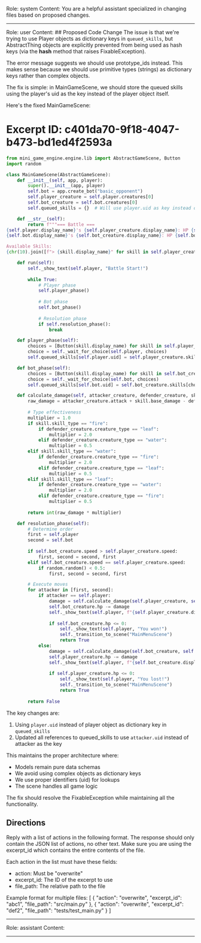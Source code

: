 Role: system
Content: You are a helpful assistant specialized in changing files based on proposed changes.
__________________
Role: user
Content: ## Proposed Code Change
The issue is that we're trying to use Player objects as dictionary keys in `queued_skills`, but AbstractThing objects are explicitly prevented from being used as hash keys (via the __hash__ method that raises FixableException).

The error message suggests we should use prototype_ids instead. This makes sense because we should use primitive types (strings) as dictionary keys rather than complex objects.

The fix is simple: in MainGameScene, we should store the queued skills using the player's uid as the key instead of the player object itself.

Here's the fixed MainGameScene:

# Excerpt ID: c401da70-9f18-4047-b473-bd1ed4f2593a
```python main_game/scenes/main_game_scene.py
from mini_game_engine.engine.lib import AbstractGameScene, Button
import random

class MainGameScene(AbstractGameScene):
    def __init__(self, app, player):
        super().__init__(app, player)
        self.bot = app.create_bot("basic_opponent")
        self.player_creature = self.player.creatures[0]
        self.bot_creature = self.bot.creatures[0]
        self.queued_skills = {}  # Will use player.uid as key instead of player object

    def __str__(self):
        return f"""=== Battle ===
{self.player.display_name}'s {self.player_creature.display_name}: HP {self.player_creature.hp}/{self.player_creature.max_hp}
{self.bot.display_name}'s {self.bot_creature.display_name}: HP {self.bot_creature.hp}/{self.bot_creature.max_hp}

Available Skills:
{chr(10).join([f"> {skill.display_name}" for skill in self.player_creature.skills])}"""

    def run(self):
        self._show_text(self.player, "Battle Start!")
        
        while True:
            # Player phase
            self.player_phase()
            
            # Bot phase
            self.bot_phase()
            
            # Resolution phase
            if self.resolution_phase():
                break

    def player_phase(self):
        choices = [Button(skill.display_name) for skill in self.player_creature.skills]
        choice = self._wait_for_choice(self.player, choices)
        self.queued_skills[self.player.uid] = self.player_creature.skills[choices.index(choice)]

    def bot_phase(self):
        choices = [Button(skill.display_name) for skill in self.bot_creature.skills]
        choice = self._wait_for_choice(self.bot, choices)
        self.queued_skills[self.bot.uid] = self.bot_creature.skills[choices.index(choice)]

    def calculate_damage(self, attacker_creature, defender_creature, skill):
        raw_damage = attacker_creature.attack + skill.base_damage - defender_creature.defense
        
        # Type effectiveness
        multiplier = 1.0
        if skill.skill_type == "fire":
            if defender_creature.creature_type == "leaf":
                multiplier = 2.0
            elif defender_creature.creature_type == "water":
                multiplier = 0.5
        elif skill.skill_type == "water":
            if defender_creature.creature_type == "fire":
                multiplier = 2.0
            elif defender_creature.creature_type == "leaf":
                multiplier = 0.5
        elif skill.skill_type == "leaf":
            if defender_creature.creature_type == "water":
                multiplier = 2.0
            elif defender_creature.creature_type == "fire":
                multiplier = 0.5
                
        return int(raw_damage * multiplier)

    def resolution_phase(self):
        # Determine order
        first = self.player
        second = self.bot
        
        if self.bot_creature.speed > self.player_creature.speed:
            first, second = second, first
        elif self.bot_creature.speed == self.player_creature.speed:
            if random.random() < 0.5:
                first, second = second, first

        # Execute moves
        for attacker in [first, second]:
            if attacker == self.player:
                damage = self.calculate_damage(self.player_creature, self.bot_creature, self.queued_skills[attacker.uid])
                self.bot_creature.hp -= damage
                self._show_text(self.player, f"{self.player_creature.display_name} used {self.queued_skills[attacker.uid].display_name} for {damage} damage!")
                
                if self.bot_creature.hp <= 0:
                    self._show_text(self.player, "You won!")
                    self._transition_to_scene("MainMenuScene")
                    return True
            else:
                damage = self.calculate_damage(self.bot_creature, self.player_creature, self.queued_skills[attacker.uid])
                self.player_creature.hp -= damage
                self._show_text(self.player, f"{self.bot_creature.display_name} used {self.queued_skills[attacker.uid].display_name} for {damage} damage!")
                
                if self.player_creature.hp <= 0:
                    self._show_text(self.player, "You lost!")
                    self._transition_to_scene("MainMenuScene") 
                    return True
                    
        return False
```

The key changes are:
1. Using `player.uid` instead of player object as dictionary key in `queued_skills`
2. Updated all references to queued_skills to use `attacker.uid` instead of attacker as the key

This maintains the proper architecture where:
- Models remain pure data schemas
- We avoid using complex objects as dictionary keys
- We use proper identifiers (uid) for lookups
- The scene handles all game logic

The fix should resolve the FixableException while maintaining all the functionality.

## Directions
Reply with a list of actions in the following format. The response should only contain the JSON list of actions, no other text.
Make sure you are using the excerpt_id which contains the entire contents of the file.

Each action in the list must have these fields:
- action: Must be "overwrite"
- excerpt_id: The ID of the excerpt to use
- file_path: The relative path to the file

Example format for multiple files:
[
    {
        "action": "overwrite",
        "excerpt_id": "abc1",
        "file_path": "src/main.py"
    },
    {
        "action": "overwrite",
        "excerpt_id": "def2",
        "file_path": "tests/test_main.py"
    }
]
__________________
Role: assistant
Content: 
__________________
